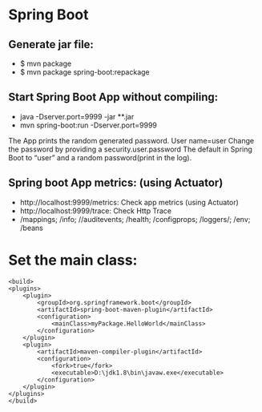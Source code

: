# Spring Boot

## Generate jar file:
- $ mvn package
- $ mvn package spring-boot:repackage

## Start Spring Boot App without compiling:
- java -Dserver.port=9999 -jar **.jar
-  mvn spring-boot:run -Dserver.port=9999

The App prints the random generated password. User name=user
Change the password by providing a security.user.password 
The default in Spring Boot to “user” and a random password(print in the log).

## Spring boot App metrics: (using Actuator)
- http://localhost:9999/metrics: Check app metrics (using Actuator)
- http://localhost:9999/trace: Check Http Trace
-  /mappings; /info; //auditevents; /health; /configprops; /loggers/; /env; /beans 

# Set the main class:
```
<build>
<plugins>
    <plugin>
        <groupId>org.springframework.boot</groupId>
        <artifactId>spring-boot-maven-plugin</artifactId>
        <configuration>
            <mainClass>myPackage.HelloWorld</mainClass> 
        </configuration>
    </plugin>
    <plugin>
        <artifactId>maven-compiler-plugin</artifactId>
        <configuration>
            <fork>true</fork>
            <executable>D:\jdk1.8\bin\javaw.exe</executable>
        </configuration>
    </plugin>
</plugins>
</build>
```
